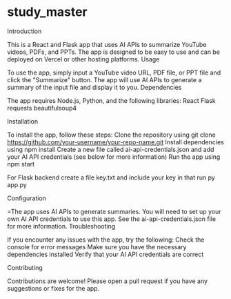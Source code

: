 # study_master
Introduction

This is a React and Flask app that uses AI APIs to summarize YouTube videos, PDFs, and PPTs. The app is designed to be easy to use and can be deployed on Vercel or other hosting platforms.
Usage

To use the app, simply input a YouTube video URL, PDF file, or PPT file and click the "Summarize" button. The app will use AI APIs to generate a summary of the input file and display it to you.
Dependencies

The app requires Node.js, Python, and the following libraries:
React
Flask
requests
beautifulsoup4

Installation

To install the app, follow these steps:
Clone the repository using git clone https://github.com/your-username/your-repo-name.git
Install dependencies using npm install
Create a new file called ai-api-credentials.json and add your AI API credentials (see below for more information)
Run the app using npm start

For Flask backend
create a file key.txt and include your key in that
run py app.py

Configuration

=The app uses AI APIs to generate summaries. You will need to set up your own AI API credentials to use this app. See the ai-api-credentials.json file for more information.
Troubleshooting

If you encounter any issues with the app, try the following:
Check the console for error messages
Make sure you have the necessary dependencies installed
Verify that your AI API credentials are correct

Contributing

Contributions are welcome! Please open a pull request if you have any suggestions or fixes for the app.


